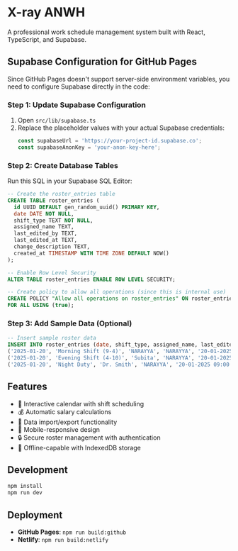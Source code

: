 # X-ray ANWH

A professional work schedule management system built with React, TypeScript, and Supabase.

## Supabase Configuration for GitHub Pages

Since GitHub Pages doesn't support server-side environment variables, you need to configure Supabase directly in the code:

### Step 1: Update Supabase Configuration
1. Open `src/lib/supabase.ts`
2. Replace the placeholder values with your actual Supabase credentials:
   ```typescript
   const supabaseUrl = 'https://your-project-id.supabase.co';
   const supabaseAnonKey = 'your-anon-key-here';
   ```

### Step 2: Create Database Tables
Run this SQL in your Supabase SQL Editor:

```sql
-- Create the roster_entries table
CREATE TABLE roster_entries (
  id UUID DEFAULT gen_random_uuid() PRIMARY KEY,
  date DATE NOT NULL,
  shift_type TEXT NOT NULL,
  assigned_name TEXT,
  last_edited_by TEXT,
  last_edited_at TEXT,
  change_description TEXT,
  created_at TIMESTAMP WITH TIME ZONE DEFAULT NOW()
);

-- Enable Row Level Security
ALTER TABLE roster_entries ENABLE ROW LEVEL SECURITY;

-- Create policy to allow all operations (since this is internal use)
CREATE POLICY "Allow all operations on roster_entries" ON roster_entries
FOR ALL USING (true);
```

### Step 3: Add Sample Data (Optional)
```sql
-- Insert sample roster data
INSERT INTO roster_entries (date, shift_type, assigned_name, last_edited_by, last_edited_at) VALUES
('2025-01-20', 'Morning Shift (9-4)', 'NARAYYA', 'NARAYYA', '20-01-2025 09:00:00'),
('2025-01-20', 'Evening Shift (4-10)', 'Subita', 'NARAYYA', '20-01-2025 09:00:00'),
('2025-01-20', 'Night Duty', 'Dr. Smith', 'NARAYYA', '20-01-2025 09:00:00');
```

## Features

- 📅 Interactive calendar with shift scheduling
- 💰 Automatic salary calculations
- 🔄 Data import/export functionality
- 📱 Mobile-responsive design
- 🔒 Secure roster management with authentication
- 💾 Offline-capable with IndexedDB storage

## Development

```bash
npm install
npm run dev
```

## Deployment

- **GitHub Pages**: `npm run build:github`
- **Netlify**: `npm run build:netlify`